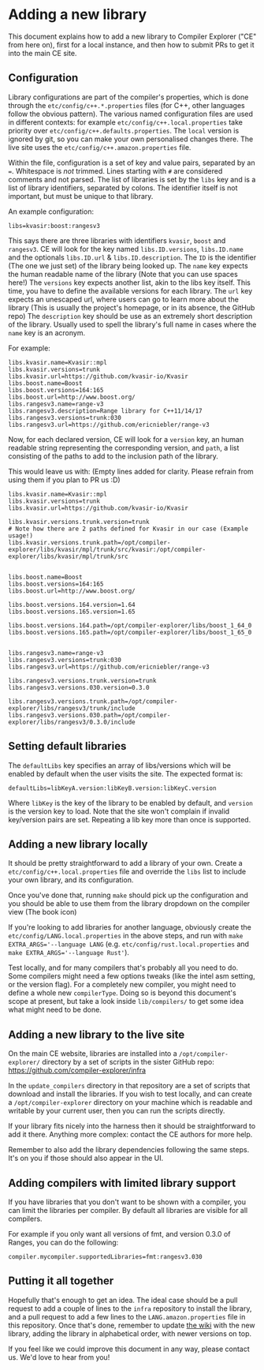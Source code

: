 # Adding a new library

This document explains how to add a new library to Compiler Explorer ("CE" from here on), first for a local instance, and
then how to submit PRs to get it into the main CE site.

## Configuration

Library configurations are part of the compiler's properties, which is done through the `etc/config/c++.*.properties` files
(for C++, other languages follow the obvious pattern). The various named configuration files are used in different contexts:
 for example `etc/config/c++.local.properties` take priority over `etc/config/c++.defaults.properties`.
The `local` version is ignored by git, so you can make your own personalised changes there.
The live site uses the `etc/config/c++.amazon.properties` file.

Within the file, configuration is a set of key and value pairs, separated by an `=`. Whitespace is _not_ trimmed.
Lines starting with `#` are considered comments and not parsed.
The list of libraries is set by the `libs` key and is a list of library identifiers, separated by colons.
The identifier itself is not important, but must be unique to that library.

An example configuration:

```
libs=kvasir:boost:rangesv3
```

This says there are three libraries with identifiers `kvasir`, `boost` and `rangesv3`. CE will look for the key named
`libs.ID.versions`, `libs.ID.name` and the optionals `libs.ID.url` & `libs.ID.description`. The `ID` is the identifier (The one we just set) of the library being looked up.
The `name` key expects the human readable name of the library (Note that you can use spaces here!)
The `versions` key expects another list, akin to the libs key itself. This time, you have to define the available versions
for each library.
The `url` key expects an unescaped url, where users can go to learn more about the library (This is usually the project's homepage, or in its
absence, the GitHub repo)
The `description` key should be use as an extremely short description of the library. Usually used to spell the library's full name in cases where the `name` key is an acronym.

For example:

```
libs.kvasir.name=Kvasir::mpl
libs.kvasir.versions=trunk
libs.kvasir.url=https://github.com/kvasir-io/Kvasir
libs.boost.name=Boost
libs.boost.versions=164:165
libs.boost.url=http://www.boost.org/
libs.rangesv3.name=range-v3
libs.rangesv3.description=Range library for C++11/14/17
libs.rangesv3.versions=trunk:030
libs.rangesv3.url=https://github.com/ericniebler/range-v3
```

Now, for each declared version, CE will look for a `version` key, an human readable string representing the corresponding version,
and `path`, a list consisting of the paths to add to the inclusion path of the library.

This would leave us with: (Empty lines added for clarity. Please refrain from using them if you plan to PR us :D)

```
libs.kvasir.name=Kvasir::mpl
libs.kvasir.versions=trunk
libs.kvasir.url=https://github.com/kvasir-io/Kvasir

libs.kvasir.versions.trunk.version=trunk
# Note how there are 2 paths defined for Kvasir in our case (Example usage!)
libs.kvasir.versions.trunk.path=/opt/compiler-explorer/libs/kvasir/mpl/trunk/src/kvasir:/opt/compiler-explorer/libs/kvasir/mpl/trunk/src


libs.boost.name=Boost
libs.boost.versions=164:165
libs.boost.url=http://www.boost.org/

libs.boost.versions.164.version=1.64
libs.boost.versions.165.version=1.65

libs.boost.versions.164.path=/opt/compiler-explorer/libs/boost_1_64_0
libs.boost.versions.165.path=/opt/compiler-explorer/libs/boost_1_65_0


libs.rangesv3.name=range-v3
libs.rangesv3.versions=trunk:030
libs.rangesv3.url=https://github.com/ericniebler/range-v3

libs.rangesv3.versions.trunk.version=trunk
libs.rangesv3.versions.030.version=0.3.0

libs.rangesv3.versions.trunk.path=/opt/compiler-explorer/libs/rangesv3/trunk/include
libs.rangesv3.versions.030.path=/opt/compiler-explorer/libs/rangesv3/0.3.0/include
```

## Setting default libraries

The `defaultLibs` key specifies an array of libs/versions which will be enabled by default when the user visits the site.
The expected format is:
```
defaultLibs=libKeyA.version:libKeyB.version:libKeyC.version
```
Where `libKey` is the key of the library to be enabled by default, and `version` is the version key to load.
Note that the site won't complain if invalid key/version pairs are set. Repeating a lib key more than once is supported.

## Adding a new library locally

It should be pretty straightforward to add a library of your own. Create a `etc/config/c++.local.properties` file and override the
`libs` list to include your own library, and its configuration.

Once you've done that, running `make` should pick up the configuration and you should be able to use them from the library dropdown
on the compiler view (The book icon)

If you're looking to add libraries for another language, obviously create the `etc/config/LANG.local.properties` in
the above steps, and run with `make EXTRA_ARGS='--language LANG` (e.g. `etc/config/rust.local.properties` and
`make EXTRA_ARGS='--language Rust'`).

Test locally, and for many compilers that's probably all you need to do. Some compilers might need a few options tweaks (like
the intel asm setting, or the version flag). For a completely new compiler, you might need to define a whole new `compilerType`.
Doing so is beyond this document's scope at present, but take a look inside `lib/compilers/` to get some idea what might need
to be done.

## Adding a new library to the live site

On the main CE website, libraries are installed into a `/opt/compiler-explorer/` directory by a set of scripts in the sister
GitHub repo: https://github.com/compiler-explorer/infra

In the `update_compilers` directory in that repository are a set of scripts that download and install the libraries.
If you wish to test locally, and can create a `/opt/compiler-explorer` directory on your machine which is readable and writable by your
current user, then you can run the scripts directly.

If your library fits nicely into the harness then it should be straightforward to add it there. Anything more complex: contact the CE
authors for more help.

Remember to also add the library dependencies following the same steps. It's on you if those should also appear in the UI.

## Adding compilers with limited library support

If you have libraries that you don't want to be shown with a compiler, you can limit the libraries per compiler. By default all libraries are visible for all compilers.

For example if you only want all versions of fmt, and version 0.3.0 of Ranges, you can do the following:
```
compiler.mycompiler.supportedLibraries=fmt:rangesv3.030
```

## Putting it all together

Hopefully that's enough to get an idea. The ideal case should be a pull request to add a couple of
lines to the `infra` repository to install the library, and a pull request to add a few lines to the `LANG.amazon.properties`
file in this repository.
Once that's done, remember to update [the wiki](https://github.com/mattgodbolt/compiler-explorer/wiki/Installed-libraries) with the new library, adding the library in alphabetical order, with newer versions on top.

If you feel like we could improve this document in any way, please contact us. We'd love to hear from you!
